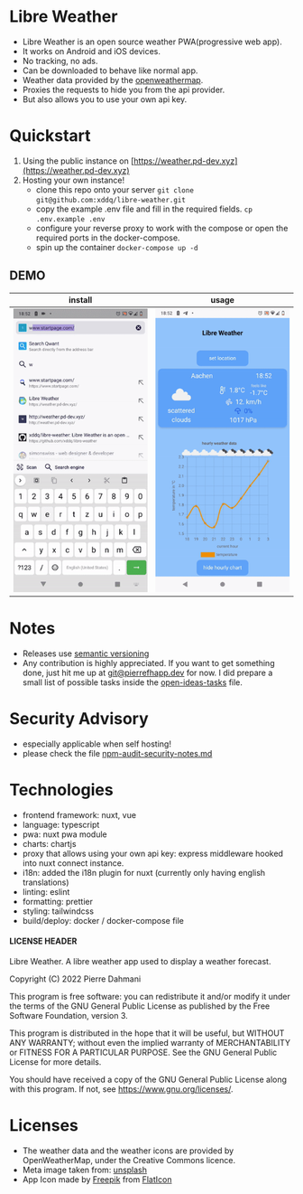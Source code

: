 # Libre Weather

-   Libre Weather is an open source weather PWA(progressive web app).
-   It works on Android and iOS devices.
-   No tracking, no ads.
-   Can be downloaded to behave like normal app.
-   Weather data provided by the [openweathermap](https://openweathermap.org/).
-   Proxies the requests to hide you from the api provider.
-   But also allows you to use your own api key.

# Quickstart

1. Using the public instance on [https://weather.pd-dev.xyz](https://weather.pd-dev.xyz)
2. Hosting your own instance!
    - clone this repo onto your server `git clone git@github.com:xddq/libre-weather.git`
    - copy the example .env file and fill in the required fields. `cp .env.example .env`
    - configure your reverse proxy to work with the compose or open the required
      ports in the docker-compose.
    - spin up the container `docker-compose up -d`

## DEMO

| install                                                                                    | usage                                                                                    |
| ------------------------------------------------------------------------------------------ | ---------------------------------------------------------------------------------------- |
| <img src="https://github.com/xddq/libre-weather/blob/main/static/install.gif" width="300"> | <img src="https://github.com/xddq/libre-weather/blob/main/static/usage.gif" width="300"> |

# Notes

-   Releases use [semantic versioning](https://semver.org/)
-   Any contribution is highly appreciated. If you want to get something done,
    just hit me up at git@pierrefhapp.dev for now. I did prepare a small list of
    possible tasks inside the [open-ideas-tasks](https://github.com/xddq/libre-weather/blob/main/open-ideas-tasks) file.

# Security Advisory

-   especially applicable when self hosting!
-   please check the file [npm-audit-security-notes.md](https://github.com/xddq/libre-weather/blob/main/npm-audit-security-notes.md)

# Technologies

-   frontend framework: nuxt, vue
-   language: typescript
-   pwa: nuxt pwa module
-   charts: chartjs
-   proxy that allows using your own api key: express middleware hooked into nuxt
    connect instance.
-   i18n: added the i18n plugin for nuxt (currently only having english
    translations)
-   linting: eslint
-   formatting: prettier
-   styling: tailwindcss
-   build/deploy: docker / docker-compose file

#### LICENSE HEADER
Libre Weather. A libre weather app used to display a weather forecast.

Copyright (C) 2022 Pierre Dahmani 

This program is free software: you can redistribute it and/or modify it under the terms of the GNU General Public License as published by the Free Software Foundation, version 3.

This program is distributed in the hope that it will be useful, but WITHOUT ANY WARRANTY; without even the implied warranty of MERCHANTABILITY or FITNESS FOR A PARTICULAR PURPOSE. See the GNU General Public License for more details.

You should have received a copy of the GNU General Public License along with this program. If not, see <https://www.gnu.org/licenses/>. 

# Licenses

-   The weather data and the weather icons are provided by OpenWeatherMap, under the Creative Commons licence.
-   Meta image taken from: [unsplash](https://unsplash.com/photos/mODxn7mOzms?utm_source=unsplash&utm_medium=referral&utm_content=creditShareLink)
-   App Icon made by [Freepik](https://www.freepik.com) from [FlatIcon](https://www.freepik.com)
